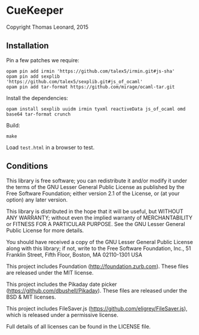 CueKeeper
=========

Copyright Thomas Leonard, 2015


Installation
------------

Pin a few patches we require:

    opam pin add irmin 'https://github.com/talex5/irmin.git#js-sha'
    opam pin add sexplib 'https://github.com/talex5/sexplib.git#js_of_ocaml'
    opam pin add tar-format https://github.com/mirage/ocaml-tar.git

Install the dependencies:

    opam install sexplib uuidm irmin tyxml reactiveData js_of_ocaml omd base64 tar-format crunch

Build:

    make

Load `test.html` in a browser to test.


Conditions
----------

This library is free software; you can redistribute it and/or
modify it under the terms of the GNU Lesser General Public
License as published by the Free Software Foundation; either
version 2.1 of the License, or (at your option) any later version.

This library is distributed in the hope that it will be useful,
but WITHOUT ANY WARRANTY; without even the implied warranty of
MERCHANTABILITY or FITNESS FOR A PARTICULAR PURPOSE.  See the GNU
Lesser General Public License for more details.

You should have received a copy of the GNU Lesser General Public
License along with this library; if not, write to the Free Software
Foundation, Inc., 51 Franklin Street, Fifth Floor, Boston, MA  02110-1301
USA


This project includes Foundation (http://foundation.zurb.com). These files
are released under the MIT license.


This project includes the Pikaday date picker (https://github.com/dbushell/Pikaday).
These files are released under the BSD & MIT licenses.


This project includes FileSaver.js (https://github.com/eligrey/FileSaver.js), which
is released under a permissive license.


Full details of all licenses can be found in the LICENSE file.
